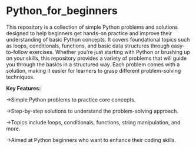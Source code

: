 # Python_for_beginners
This repository is a collection of simple Python problems and solutions designed to help beginners get hands-on practice and improve their understanding of basic Python concepts. It covers foundational topics such as loops, conditionals, functions, and basic data structures through easy-to-follow exercises. Whether you're just starting with Python or brushing up on your skills, this repository provides a variety of problems that will guide you through the basics in a structured way. Each problem comes with a solution, making it easier for learners to grasp different problem-solving techniques.

**Key Features:**

->Simple Python problems to practice core concepts.

->Step-by-step solutions to understand the problem-solving approach.

->Topics include loops, conditionals, functions, string manipulation, and more.

->Aimed at Python beginners who want to enhance their coding skills.
